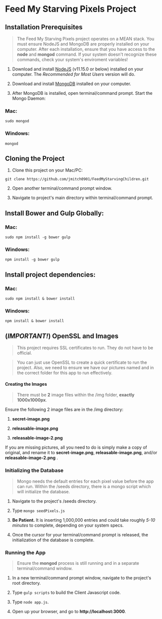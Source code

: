 # Feed My Starving Pixels Project

## Installation Prerequisites

> The Feed My Starving Pixels project operates on a MEAN stack. You must ensure NodeJS and MongoDB are properly installed on your computer. After each installation, ensure that you have access to the **node** and **mongod** command. If your system doesn't recognize these commands, check your system's enviroment variables!

1. Download and install [NodeJS](https://nodejs.org/en/ 'Go to NodeJS.org') (v11.15.0 or below) installed on your computer. The _Recommended for Most Users_ version will do.

2) Download and install [MongoDB](https://www.mongodb.org/downloads#production 'Go to MongoDB.com') installed on your computer.

3. After MongoDB is installed, open terminal/command prompt. Start the Mongo Daemon:

### Mac:

`sudo mongod`

### Windows:

`mongod`

## Cloning the Project

1. Clone this project on your Mac/PC:

`git clone https://github.com/jmitch0901/FeedMyStarvingChildren.git`

2. Open another terminal/command prompt window.

3) Navigate to project's main directory within terminal/command prompt.

## Install Bower and Gulp Globally:

### Mac:

`sudo npm install -g bower gulp`

### Windows:

`npm install -g bower gulp`

## Install project dependencies:

### Mac:

`sudo npm install & bower install`

### Windows:

`npm install & bower install`

## (_IMPORTANT!_) OpenSSL and Images

> This project requires SSL certificates to run. They do not have to be official.

> You can just use OpenSSL to create a quick certificate to run the project. Also, we need to ensure we have our pictures named and in the correct folder for this app to run effectively.

#### Creating the Images

> There must be **2** image files within the /img folder, **exactly 1000x1000px**.

Ensure the following 2 image files are in the /img directory:

1.  **secret-image.png**

2.  **releasable-image.png**

3.  **releasable-image-2.png**

If you are missing pictures, all you need to do is simply make a copy of original, and rename it to **secret-image.png**, **releasable-image.png**, and/or **releasable-image-2.png** .

### Initializing the Database

> Mongo needs the default entries for each pixel value before the app can run. Within the /seeds directory, there is a mongo script which will initialize the database.

1. Navigate to the project's /seeds directory.

2) Type `mongo seedPixels.js`

3.  **Be Patient.** It is inserting 1,000,000 entries and could take roughly _5-10 minutes_ to complete, depending on your system specs.

4) Once the cursor for your terminal/command prompt is released, the initialization of the database is complete.

### Running the App

> Ensure the **mongod** process is still running and in a separate terminal/command window.

1. In a new terminal/command prompt window, navigate to the project's root directory.

2) Type `gulp scripts` to build the Client Javascript code.

3. Type `node app.js`.

4) Open up your browser, and go to **http://localhost:3000**.
